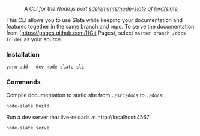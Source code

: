 <p align="center"><i>A CLI for the Node.js port <a href="https://github.com/sdelements/node-slate">sdelements/node-slate</a> of <a href="https://github.com/lord/slate">lord/slate</a></i></p>

This CLI allows you to use Slate while keeping your documentation and features together in the same branch and repo. To serve the documentation from [https://pages.github.com/](Git Pages), select ```master branch /docs folder``` as your source.

### Installation

```shell
yarn add --dev node-slate-cli
```

### Commands

Compile documentation to static site from `./src/docs` to `./docs`:

```shell
node-slate build
```

Run a dev server that live-reloads at http://localhost:4567:

```shell
node-slate serve
```

